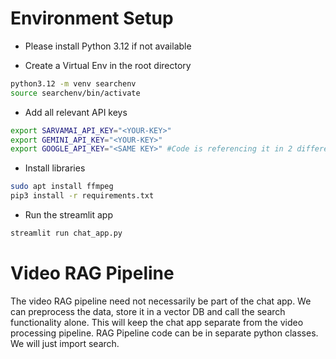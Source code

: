 # Environment Setup

 - Please install Python 3.12 if not available

 - Create a Virtual Env in the root directory
 ```bash
 python3.12 -m venv searchenv
 source searchenv/bin/activate
 ```

- Add all relevant API keys
```bash
export SARVAMAI_API_KEY="<YOUR-KEY>"
export GEMINI_API_KEY="<YOUR-KEY>"
export GOOGLE_API_KEY="<SAME KEY>" #Code is referencing it in 2 different ways. Will fix
```
 - Install libraries
 ```bash
 sudo apt install ffmpeg
 pip3 install -r requirements.txt
 ```

 - Run the streamlit app
 ```bash
 streamlit run chat_app.py
 ```

 # Video RAG Pipeline
 The video RAG pipeline need not necessarily be part of the chat app. We can preprocess the data, store it in a vector DB and call the search functionality alone. This will keep the chat app separate from the video processing pipeline. RAG Pipeline code can be in separate python classes. We will just import search.

